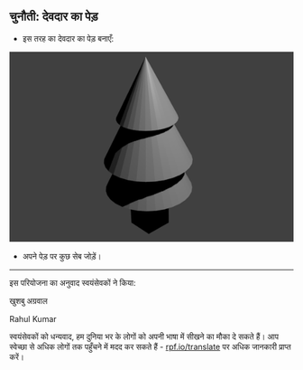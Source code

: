 ## चुनौती: देवदार का पेड़

+ इस तरह का देवदार का पेड़ बनाएँ:

![देवदार का पेड़](images/blender-pine-tree.png)

+ अपने पेड़ पर कुछ सेब जोड़ें।


***
इस परियोजना का अनुवाद स्वयंसेवकों ने किया:

खुशबु अग्रवाल

Rahul Kumar

स्वयंसेवकों को धन्यवाद, हम दुनिया भर के लोगों को अपनी भाषा में सीखने का मौका दे सकते हैं। आप स्वेच्छा से अधिक लोगों तक पहुँचने में मदद कर सकते हैं - [rpf.io/translate](https://rpf.io/translate) पर अधिक जानकारी प्राप्त करें।